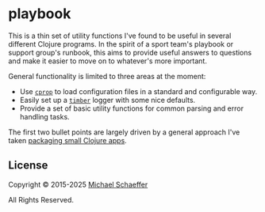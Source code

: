 # playbook

This is a thin set of utility functions I've found to be useful in
several different Clojure programs. In the spirit of a sport team's
playbook or support group's runbook, this aims to provide useful
answers to questions and make it easier to move on to whatever's more
important.

General functionality is limited to three areas at the moment:

* Use [`cprop`](https://github.com/tolitius/cprop) to load
  configuration files in a standard and configurable way.
* Easily set up a [`timber`](https://github.com/ptaoussanis/timbre)
  logger with some nice defaults.
* Provide a set of basic utility functions for common parsing and
  error handling tasks.

The first two bullet points are largely driven by a general approach
I've taken [packaging small Clojure apps](https://www.mschaef.com/packaging_small_clojure_apps).

## License

Copyright © 2015-2025 [Michael Schaeffer](http://www.mschaef.com/)

All Rights Reserved.

